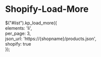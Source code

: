 # Shopify-Load-More


$("#list").kp_load_more({
  </br>elements: 'li',
  </br>per_page: 3,
  </br>json_url: 'https://{shopname}/products.json',
  </br>shopify: true
</br>});
